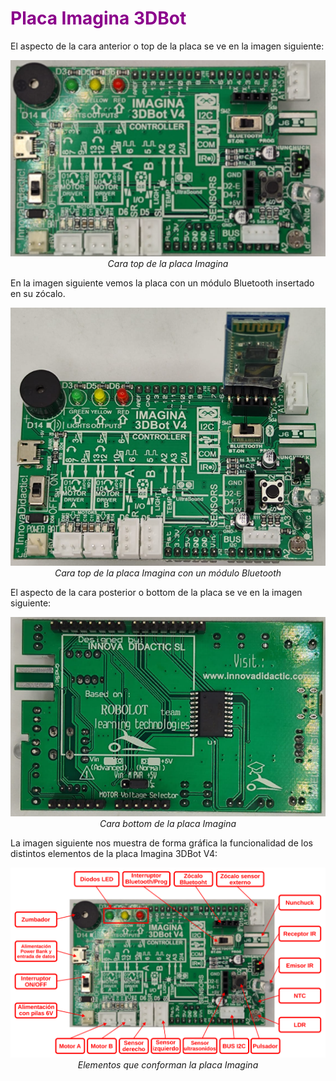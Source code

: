 # <FONT COLOR=#8B008B>Placa Imagina 3DBot</font>
El aspecto de la cara anterior o top de la placa se ve en la imagen siguiente:

<center>

![Cara top de la placa Imagina](../img/imagina/Ima_01.png)  
*Cara top de la placa Imagina*

</center>

En la imagen siguiente vemos la placa con un módulo Bluetooth insertado en su zócalo.

<center>

![Cara top de la placa Imagina con un módulo Bluetooth](../img/imagina/Ima_02.png)  
*Cara top de la placa Imagina con un módulo Bluetooth*

</center>

El aspecto de la cara posterior o bottom de la placa se ve en la imagen siguiente:

<center>

![Cara bottom de la placa Imagina](../img/imagina/Ima_03.png)  
*Cara bottom de la placa Imagina*

</center>

La imagen siguiente nos muestra de forma gráfica la funcionalidad de los distintos elementos de la placa Imagina 3DBot V4:

<center>

![Elementos que conforman la placa Imagina](../img/imagina/Ima_04.svg)  
*Elementos que conforman  la placa Imagina*

</center>